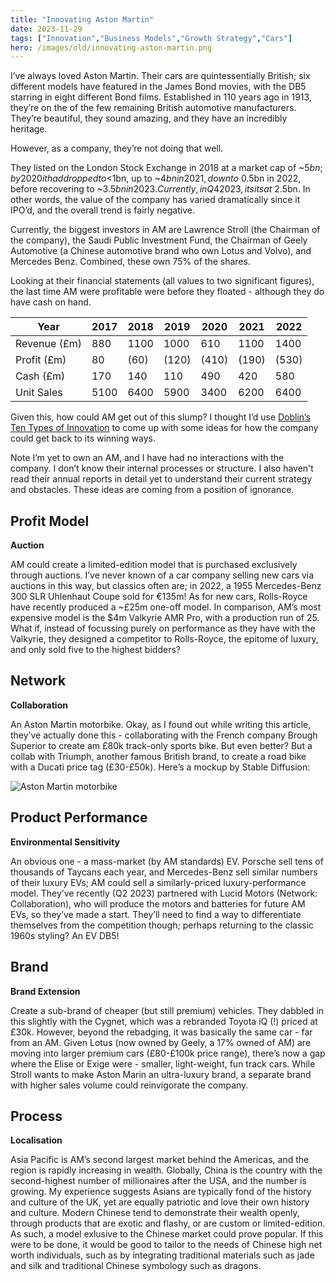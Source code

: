```yaml
---
title: "Innovating Aston Martin"
date: 2023-11-29
tags: ["Innovation","Business Models","Growth Strategy","Cars"]
hero: /images/old/innovating-aston-martin.png
---
```

I’ve always loved Aston Martin. Their cars are quintessentially British; six different models have featured in the James Bond movies, with the DB5 starring in eight different Bond films. Established in 110 years ago in 1913, they’re on the of the few remaining British automotive manufacturers. They’re beautiful, they sound amazing, and they have an incredibly heritage.

However, as a company, they’re not doing that well.

They listed on the London Stock Exchange in 2018 at a market cap of ~$5bn; by 2020 it had dropped to <$1bn, up to ~$4bn in 2021, down to ~$0.5bn in 2022, before recovering to ~$3.5bn in 2023. Currently, in Q4 2023, it sits at ~$2.5bn. In other words, the value of the company has varied dramatically since it IPO’d, and the overall trend is fairly negative.

Currently, the biggest investors in AM are Lawrence Stroll (the Chairman of the company), the Saudi Public Investment Fund, the Chairman of Geely Automotive (a Chinese automotive brand who own Lotus and Volvo), and Mercedes Benz. Combined, these own 75% of the shares.

Looking at their financial statements (all values to two significant figures), the last time AM were profitable were before they floated - although they do have cash on hand.

| Year | 2017 | 2018 | 2019 | 2020 | 2021 | 2022 |
| --- | --- | --- | --- | --- | --- | --- |
| Revenue (£m) | 880 | 1100 | 1000 | 610 | 1100 | 1400 |
| Profit (£m) | 80 | (60) | (120) | (410) | (190) | (530) |
| Cash (£m) | 170 | 140 | 110 | 490 | 420 | 580 |
| Unit Sales | 5100 | 6400 | 5900 | 3400 | 6200 | 6400 |

Given this, how could AM get out of this slump? I thought I’d use [Doblin’s Ten Types of Innovation](https://www.jamesgibbins.com/ten-types-of-innovation/) to come up with some ideas for how the company could get back to its winning ways.

Note I’m yet to own an AM, and I have had no interactions with the company. I don’t know their internal processes or structure. I also haven't read their annual reports in detail yet to understand their current strategy and obstacles. These ideas are coming from a position of ignorance.

## Profit Model

**Auction**

AM could create a limited-edition model that is purchased exclusively through auctions. I’ve never known of a car company selling new cars via auctions in this way, but classics often are; in 2022, a 1955 Mercedes-Benz 300 SLR Uhlenhaut Coupe sold for €135m! As for new cars, Rolls-Royce have recently produced a ~£25m one-off model. In comparison, AM’s most expensive model is the $4m Valkyrie AMR Pro, with a production run of 25. What if, instead of focussing purely on performance as they have with the Valkyrie, they designed a competitor to Rolls-Royce, the epitome of luxury, and only sold five to the highest bidders?

## Network

**Collaboration**

An Aston Martin motorbike. Okay, as I found out while writing this article, they’ve actually done this - collaborating with the French company Brough Superior to create am £80k track-only sports bike. But even better? But a collab with Triumph, another famous British brand, to create a road bike with a Ducati price tag (£30-£50k). Here’s a mockup by Stable Diffusion:

![Aston Martin motorbike](/images/old/innovating-aston-martin.png)

## Product Performance

**Environmental Sensitivity**

An obvious one - a mass-market (by AM standards) EV. Porsche sell tens of thousands of Taycans each year, and Mercedes-Benz sell similar numbers of their luxury EVs; AM could sell a similarly-priced luxury-performance model. They’ve recently (Q2 2023) partnered with Lucid Motors (Network: Collaboration), who will produce the motors and batteries for future AM EVs, so they’ve made a start. They’ll need to find a way to differentiate themselves from the competition though; perhaps returning to the classic 1960s styling? An EV DB5!

## Brand

**Brand Extension**

Create a sub-brand of cheaper (but still premium) vehicles. They dabbled in this slightly with the Cygnet, which was a rebranded Toyota iQ (!) priced at £30k. However, beyond the rebadging, it was basically the same car - far from an AM. Given Lotus (now owned by Geely, a 17% owned of AM) are moving into larger premium cars (£80-£100k price range), there’s now a gap where the Elise or Exige were - smaller, light-weight, fun track cars. While Stroll wants to make Aston Marin an ultra-luxury brand, a separate brand with higher sales volume could reinvigorate the company.

## Process

**Localisation**

Asia Pacific is AM’s second largest market behind the Americas, and the region is rapidly increasing in wealth. Globally, China is the country with the second-highest number of millionaires after the USA, and the number is growing. My experience suggests Asians are typically fond of the history and culture of the UK, yet are equally patriotic and love their own history and culture. Modern Chinese tend to demonstrate their wealth openly, through products that are exotic and flashy, or are custom or limited-edition. As such, a model exlusive to the Chinese market could prove popular. If this were to be done, it would be good to tailor to the needs of Chinese high net worth individuals, such as by integrating traditional materials such as jade and silk and traditional Chinese symbology such as dragons.